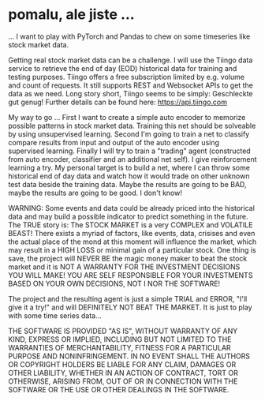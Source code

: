 # pomalu, ale jiste ...
... I want to play with PyTorch and Pandas to chew on some timeseries like stock market data.

Getting real stock market data can be a challenge.
I will use the Tiingo data service to retrieve the end of day (EOD) historical data for training and testing purposes.
Tiingo offers a free subscription limited by e.g. volume and count of requests.
It still supports REST and Websocket APIs to get the data as we need.
Long story short, Tiingo seems to be simply: Geschleckte gut genug!
Further details can be found here: https://api.tiingo.com

My way to go ...
First I want to create a simple auto encoder to memorize possible patterns in stock market data.
Training this net should be solveable by using unsupervised learning.
Second I'm going to train a net to classify compare results from input and output of the auto encoder using supervised learning.
Finally I will try to train a "trading" agent (constructed from auto encoder, classifier and an additional net self). I give reinforcement learning a try.
My personal target is to build a net, where I can throw some historical end of day data and watch how it would trade on other unknown test data beside the training data.
Maybe the results are going to be BAD, maybe the results are going to be good. I don't know!

WARNING:
Some events and data could be already priced into the historical data and may build a possible indicator to predict something in the future.
The TRUE story is: The STOCK MARKET is a very COMPLEX and VOLATILE BEAST! There exists a myriad of factors, like events, data, crisises and even the actual place of the mond at this moment will influence the market, which may result in a HIGH LOSS or minimal gain of a particular stock.
One thing is save, the project will NEVER BE the magic money maker to beat the stock market and it is NOT A WARRANTY FOR THE INVESTMENT DECISIONS YOU WILL MAKE!
YOU ARE SELF RESPONSIBLE FOR YOUR INVESTMENTS BASED ON YOUR OWN DECISIONS, NOT I NOR THE SOFTWARE!

The project and the resulting agent is just a simple TRIAL and ERROR, "I'll give it a try!" and will DEFINITELY NOT BEAT THE MARKET. It is just to play with some time series data...

THE SOFTWARE IS PROVIDED "AS IS", WITHOUT WARRANTY OF ANY KIND, EXPRESS OR IMPLIED, INCLUDING BUT NOT LIMITED TO THE WARRANTIES OF MERCHANTABILITY, FITNESS FOR A PARTICULAR PURPOSE AND NONINFRINGEMENT. IN NO EVENT SHALL THE AUTHORS OR COPYRIGHT HOLDERS BE LIABLE FOR ANY CLAIM, DAMAGES OR OTHER LIABILITY, WHETHER IN AN ACTION OF CONTRACT, TORT OR OTHERWISE, ARISING FROM, OUT OF OR IN CONNECTION WITH THE SOFTWARE OR THE USE OR OTHER DEALINGS IN THE SOFTWARE. 
